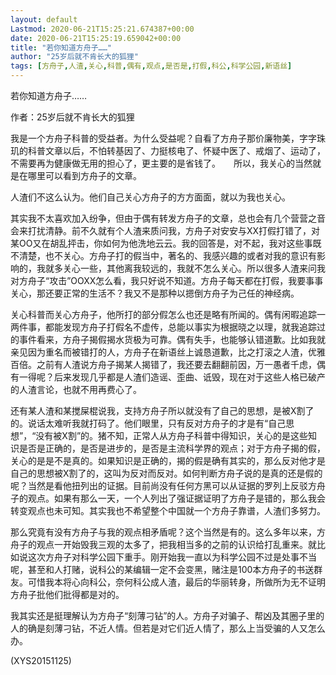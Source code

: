 ```yaml
---
layout: default
Lastmod: 2020-06-21T15:25:21.674387+00:00
date: 2020-06-21T15:25:19.659042+00:00
title: "若你知道方舟子……"
author: "25岁后就不肯长大的狐狸"
tags: [方舟子,人渣,关心,科普,偶有,观点,是否是,打假,科公,科学公园,新语丝]
---
```


若你知道方舟子……

作者：25岁后就不肯长大的狐狸

我是一个方舟子科普的受益者。为什么受益呢？自看了方舟子那价廉物美，字字珠玑的科普文章以后，不怕转基因了、力挺核电了、怀疑中医了、戒烟了、运动了，不需要再为健康做无用的担心了，更主要的是省钱了。　　所以，我关心的当然就是在哪里可以看到方舟子的文章。

人渣们不这么认为。他们自己关心方舟子的方方面面，就以为我也关心。

其实我不太喜欢加入纷争，但由于偶有转发方舟子的文章，总也会有几个营营之音会来打扰清静。前不久就有个人渣来质问我，方舟子对安安与XX打假打错了，对某OO又在胡乱抨击，你如何为他洗地云云。我的回答是，对不起，我对这些事既不清楚，也不关心。方舟子打的假当中，著名的、我感兴趣的或者对我的意识有影响的，我就多关心一些，其他离我较远的，我就不怎么关心。所以很多人渣来问我对方舟子“攻击”OOXX怎么看，我只好说不知道。方舟子每天都在打假，我要事事关心，那还要正常的生活不？我又不是那种以摁倒方舟子为己任的神经病。

关心科普而关心方舟子，他所打的部分假怎么也还是略有所闻的。偶有闲暇追踪一两件事，都能发现方舟子打假名不虚传，总能以事实为根据晓之以理，就我追踪过的事件看来，方舟子揭假揭水货极为可靠。偶有失手，也能够认错道歉。比如我就亲见因为重名而被错打的人，方舟子在新语丝上诚恳道歉，比之打滚之人渣，优雅百倍。之前有人渣说方舟子揭某人揭错了，我还要去翻翻前因，万一愚者千虑，偶有一得呢？后来发现几乎都是人渣们造谣、歪曲、诋毁，现在对于这些人格已破产的人渣言论，也就不用再费心了。

还有某人渣和某搅屎棍说我，支持方舟子所以就没有了自己的思想，是被X割了的。说话太难听我就打码了。他们眼里，只有反对方舟子的才是有“自己思想”，“没有被X割”的。猪不知，正常人从方舟子科普中得知识，关心的是这些知识是否是正确的，是否是进步的，是否是主流科学界的观点；对于方舟子揭的假，关心的是是不是真的。如果知识是正确的，揭的假是确有其实的，那么反对他才是自己的思想被X割了的，这叫为反对而反对。如何判断方舟子说的是真的还是假的呢？当然是看他扭列出的证据。目前尚没有任何方黑可以从证据的罗列上反驳方舟子的观点。如果有那么一天，一个人列出了强证据证明了方舟子是错的，那么我会转变观点也未可知。其实我也不希望整个中国就一个方舟子靠谱，人渣们多努力。

那么究竟有没有方舟子与我的观点相矛盾呢？这个当然是有的。这么多年以来，方舟子的观点一开始毁我三观的太多了，把我相当多的之前的认识给打乱重来。就比如说这次方舟子对科学公园下重手。刚开始我一直以为科学公园不过是处事不当呢，甚至和人打赌，说科公的某编辑一定不会变黑，赌注是100本方舟子的书送群友。可惜我本将心向科公，奈何科公成人渣，最后的华丽转身，所做所为无不证明方舟子批他们批得都是对的。

我其实还是挺理解认为方舟子“刻薄刁钻”的人。方舟子对骗子、帮凶及其圈子里的人的确是刻薄刁钻，不近人情。但若是对它们近人情了，那么上当受骗的人又怎么办。

(XYS20151125)

